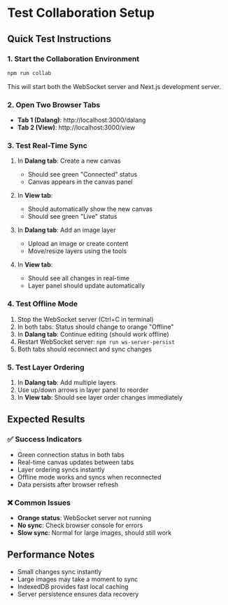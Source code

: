 # Test Collaboration Setup

## Quick Test Instructions

### 1. Start the Collaboration Environment
```bash
npm run collab
```
This will start both the WebSocket server and Next.js development server.

### 2. Open Two Browser Tabs
- **Tab 1 (Dalang)**: http://localhost:3000/dalang
- **Tab 2 (View)**: http://localhost:3000/view

### 3. Test Real-Time Sync
1. In **Dalang tab**: Create a new canvas
   - Should see green "Connected" status
   - Canvas appears in the canvas panel

2. In **View tab**: 
   - Should automatically show the new canvas
   - Should see green "Live" status

3. In **Dalang tab**: Add an image layer
   - Upload an image or create content
   - Move/resize layers using the tools

4. In **View tab**:
   - Should see all changes in real-time
   - Layer panel should update automatically

### 4. Test Offline Mode
1. Stop the WebSocket server (Ctrl+C in terminal)
2. In both tabs: Status should change to orange "Offline"
3. In **Dalang tab**: Continue editing (should work offline)
4. Restart WebSocket server: `npm run ws-server-persist`
5. Both tabs should reconnect and sync changes

### 5. Test Layer Ordering
1. In **Dalang tab**: Add multiple layers
2. Use up/down arrows in layer panel to reorder
3. In **View tab**: Should see layer order changes immediately

## Expected Results

### ✅ Success Indicators
- Green connection status in both tabs
- Real-time canvas updates between tabs
- Layer ordering syncs instantly
- Offline mode works and syncs when reconnected
- Data persists after browser refresh

### ❌ Common Issues
- **Orange status**: WebSocket server not running
- **No sync**: Check browser console for errors
- **Slow sync**: Normal for large images, should still work

## Performance Notes
- Small changes sync instantly
- Large images may take a moment to sync
- IndexedDB provides fast local caching
- Server persistence ensures data recovery
